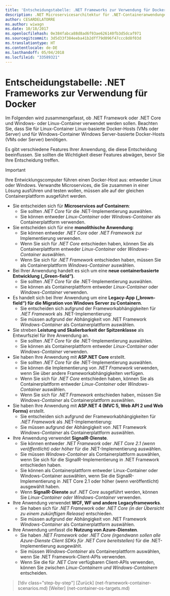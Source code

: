 ```yaml
---
title: 'Entscheidungstabelle: .NET Frameworks zur Verwendung für Docker'
description: .NET Microservicesarchitektur für .NET-Containeranwendungen | Entscheidungstabelle, .NET Frameworks zur Verwendung für Docker
author: CESARDELATORRE
ms.author: wiwagn
ms.date: 10/18/2017
ms.openlocfilehash: 0e384fabca88d8ad6f93ae626140fb3d5dcaf971
ms.sourcegitcommit: 3d5d33f384eeba41b2dff79d096f47ccc8d8f03d
ms.translationtype: HT
ms.contentlocale: de-DE
ms.lasthandoff: 05/04/2018
ms.locfileid: "33589321"
---
```

# <a name="decision-table-net-frameworks-to-use-for-docker"></a>Entscheidungstabelle: .NET Frameworks zur Verwendung für Docker

Im Folgenden wird zusammengefasst, ob .NET Framework oder .NET Core und Windows- oder Linux-Container verwendet werden sollen. Beachten Sie, dass Sie für Linux-Container Linux-basierte Docker-Hosts (VMs oder Server) und für Windows-Container Windows Server-basierte Docker-Hosts (VMs oder Server) benötigen.

Es gibt verschiedene Features Ihrer Anwendung, die diese Entscheidung beeinflussen. Sie sollten die Wichtigkeit dieser Features abwägen, bevor Sie Ihre Entscheidung treffen.

> [!IMPORTANT]
> Ihre Entwicklungscomputer führen einen Docker-Host aus: entweder Linux oder Windows. Verwandte Microservices, die Sie zusammen in einer Lösung ausführen und testen wollen, müssen alle auf der gleichen Containerplattform ausgeführt werden.

* Sie entscheiden sich für **Microservices auf Containern**:
    - Sie sollten *.NET Core* für die .NET-Implementierung auswählen.
    - Sie können entweder *Linux-Container* oder *Windows-Container* als Containerplattform verwenden.
* Sie entscheiden sich für eine **monolithische Anwendung**:
    - Sie können entweder *.NET Core* oder *.NET Framework* zur Implementierung verwenden.
    - Wenn Sie sich für *.NET Core* entschieden haben, können Sie als Containerplattform entweder *Linux-Container* oder *Windows-Container* auswählen.
    - Wenn Sie sich für *.NET Framework* entschieden haben, müssen Sie als Containerplattform *Windows-Container* auswählen.
* Bei Ihrer Anwendung handelt es sich um eine **neue containerbasierte Entwicklung („Green-field“)**.
    - Sie sollten *.NET Core* für die .NET-Implementierung auswählen.
    - Sie können als Containerplattform entweder *Linux-Container* oder *Windows-Container* verwenden.
* Es handelt sich bei Ihrer Anwendung um eine **Legacy-App („brown-field“) für die Migration von Windows Server zu Containern**.
    - Sie entscheiden sich aufgrund der Frameworkabhängigkeiten für *.NET Framework* als .NET-Implementierung:
    - Sie müssen aufgrund der Abhängigkeit von .NET Framework *Windows-Container* als Containerplattform auswählen.
* Sie streben **Leistung und Skalierbarkeit der Spitzenklasse** als Entwurfsziel für Ihre Anwendung an.
    - Sie sollten *.NET Core* für die .NET-Implementierung auswählen.
    - Sie können als Containerplattform entweder *Linux-Container* oder *Windows-Container* verwenden.
* Sie haben Ihre Anwendung mit **ASP.NET Core** erstellt.
    - Sie sollten *.NET Core* für die .NET-Implementierung auswählen.
    - Sie können die Implementierung von *.NET Framework* verwenden, wenn Sie über andere Frameworkabhängigkeiten verfügen.
    - Wenn Sie sich für *.NET Core* entschieden haben, können Sie als Containerplattform entweder *Linux-Container* oder *Windows-Container* auswählen.
    - Wenn Sie sich für *.NET Framework* entschieden haben, müssen Sie *Windows-Container* als Containerplattform auswählen.
* Sie haben Ihre Anwendung mit **ASP.NET 4 (MVC 5, Web API 2 und Web Forms)** erstellt.
    - Sie entscheiden sich aufgrund der Frameworkabhängigkeiten für *.NET Framework* als .NET-Implementierung:
    - Sie müssen aufgrund der Abhängigkeit von .NET Framework *Windows-Container* als Containerplattform auswählen.
* Ihre Anwendung verwendet **SignalR-Dienste**.
    - Sie können entweder *.NET Framework* oder *.NET Core 2.1 (wenn veröffentlicht) oder höher* für die .NET-Implementierung auswählen.
    - Sie müssen *Windows-Container* als Containerplattform auswählen, wenn Sie sich für die SignalR-Implementierung in .NET Framework entschieden haben.
    - Sie können als Containerplattform entweder Linux-Container oder Windows-Container auswählen, wenn Sie die SignalR-Implementierung in .NET Core 2.1 oder höher (wenn veröffentlicht) ausgewählt haben.  
    - Wenn **SignalR-Dienste** auf *.NET Core* ausgeführt werden, können Sie *Linux-Container oder Windows-Container* verwenden.
* Ihre Anwendung verwendet **WCF, WF und andere Legacyframeworks**.
    - Sie haben sich für *.NET Framework* oder *.NET Core (in der Übersicht zu einem zukünftigen Release)* entschieden.
    - Sie müssen aufgrund der Abhängigkeit von .NET Framework *Windows-Container* als Containerplattform auswählen.
* Ihre Anwendung umfasst die **Nutzung von Azure-Diensten**.
    - Sie haben *.NET Framework* oder *.NET Core (irgendwann sollen alle Azure-Dienste Client SDKs für .NET Core bereitstellen)* für die .NET-Implementierung ausgewählt.
    - Sie müssen *Windows-Container* als Containerplattform auswählen, wenn Sie .NET Framework-Client-APIs verwenden.
    - Wenn Sie die für *.NET Core* verfügbaren Client-APIs verwenden, können Sie zwischen *Linux-Containern und Windows-Containern* entscheiden.

>[!div class="step-by-step"]
[Zurück] (net-framework-container-scenarios.md) [Weiter] (net-container-os-targets.md)
